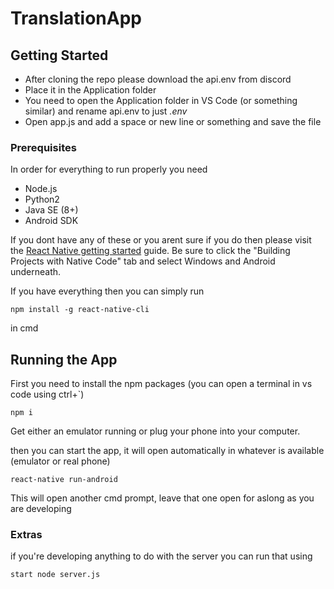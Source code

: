 # TranslationApp


## Getting Started

* After cloning the repo please download the api.env from discord
* Place it in the Application folder
* You need to open the Application folder in VS Code (or something similar) and rename api.env to just *.env*
* Open app.js and add a space or new line or something and save the file

### Prerequisites

In order for everything to run properly you need

* Node.js
* Python2
* Java SE (8+)
* Android SDK

If you dont have any of these or you arent sure if you do then please visit the [React Native getting started](https://facebook.github.io/react-native/docs/getting-started.html) guide. Be sure to click the "Building Projects with Native Code" tab and select Windows and Android underneath.

If you have everything then you can simply run
```
npm install -g react-native-cli
```
in cmd

## Running the App

First you need to install the npm packages
(you can open a terminal in vs code using ctrl+`)

```
npm i
```

Get either an emulator running or plug your phone into your computer.

then you can start the app, it will open automatically in whatever is available (emulator or real phone)

```
react-native run-android
```

This will open another cmd prompt, leave that one open for aslong as you are developing

### Extras

if you're developing anything to do with the server you can run that using

```
start node server.js
```
